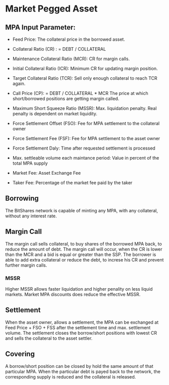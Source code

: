 # Market Pegged Asset

## MPA Input Parameter:
- Feed Price: The collateral price in the borrowed asset.
- Collateral Ratio (CR) : = DEBT / COLLATERAL
- Maintenance Collateral Ratio (MCR): CR for margin calls.
- Initial Collateral Ratio (ICR): Minimum CR for updating margin position. 
- Target Collateral Ratio (TCR): Sell only enough collateral to reach TCR again.
- Call Price (CP): = DEBT / COLLATERAL * MCR The price at which short/borrowed positions are getting margin called.
- Maximum Short Squeeze Ratio (MSSR): Max. liquidation penalty. Real penalty is dependent on market liquidity.


- Force Settlement Offset (FSO): Fee for MPA settlement to the collateral owner
- Force Settlement Fee (FSF): Fee for MPA settlement to the asset owner
- Force Settlement Daly: Time after requested settlement is processed
- Max. settleable volume each maintance period: Value in percent of the total MPA supply


- Market Fee: Asset Exchange Fee
- Taker Fee: Percentage of the market fee paid by the taker


## Borrowing
The BitShares network is capable of minting any MPA, with any collateral, without any interest rate.

## Margin Call
The margin call sells collateral, to buy shares of the borrowed MPA back, to reduce the amount of debt. 
The margin call will occur, when the CR is lower than the MCR and a bid is equal or greater than the SSP.
The borrower is able to add extra collateral or reduce the debt, to increse his CR and prevent further margin calls. 

### MSSR
Higher MSSR allows faster liquidation and higher penality on less liquid markets. Market MPA discounts does reduce the effective MSSR.

## Settlement
When the asset owner, allows a settlement, the MPA can be exchanged at Feed Price + FSO + FSS after the settlement time and max. settlement volume. The settlement closes the borrow/short positions with lowest CR and sells the collateral to the asset settler.

## Covering
A borrow/short position can be closed by hold the same amount of that particular MPA. When the particular debt is payed back to the network, the corresponding supply is reduced and the collateral is released.
